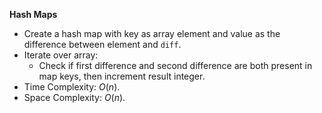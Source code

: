 **Hash Maps**
- Create a hash map with key as array element and value as the difference between element and `diff`. 
- Iterate over array:
  - Check if first difference and second difference are both present in map keys, then increment result integer. 
- Time Complexity: $O(n)$. 
- Space Complexity: $O(n)$. 